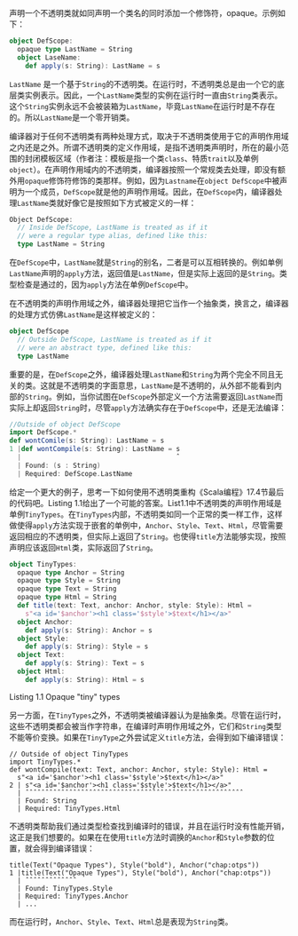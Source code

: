 声明一个不透明类就如同声明一个类名的同时添加一个修饰符，opaque。示例如下：

```scala
object DefScope:
  opaque type LastName = String
  object LaseName:
    def apply(s: String): LastName = s
```

`LastName` 是一个基于`String`的不透明类。在运行时，不透明类总是由一个它的底层类实例表示。因此，一个`LastName`类型的实例在运行时一直由`String`类表示。这个`String`实例永远不会被装箱为`LastName`，毕竟`LastName`在运行时是不存在的。所以`LastName`是一个零开销类。

编译器对于任何不透明类有两种处理方式，取决于不透明类使用于它的声明作用域之内还是之外。所谓不透明类的定义作用域，是指不透明类声明时，所在的最小范围的封闭模板区域（作者注：模板是指一个类`class`、特质`trait`以及单例`object`）。在声明作用域内的不透明类，编译器按照一个常规类去处理，即没有额外用`opaque`修饰符修饰的类那样。例如，因为`Lastname`在`object DefScope`中被声明为一个成员，`DefScope`就是他的声明作用域。因此，在`DefScope`内，编译器处理`LastName`类就好像它是按照如下方式被定义的一样：

```scala
Object DefScope:
  // Inside DefScope, LastName is treated as if it
  // were a regular type alias, defined like this:
  type LastName = String
```

在`DefScope`中，`LastName`就是`String`的别名，二者是可以互相转换的。例如单例`LastName`声明的`apply`方法，返回值是`LastName`，但是实际上返回的是`String`。类型检查是通过的，因为`apply`方法在单例`DefScope`中。

在不透明类的声明作用域之外，编译器处理把它当作一个抽象类，换言之，编译器的处理方式仿佛`LastName`是这样被定义的：

```scala
object DefScope
  // Outside DefScope, LastName is treated as if it
  // were an abstract type, defined like this:
  type LastName
```

重要的是，在`DefScope`之外，编译器处理`LastName`和`String`为两个完全不同且无关的类。这就是不透明类的字面意思，`LastName`是不透明的，从外部不能看到内部的`String`。例如，当你试图在`DefScope`外部定义一个方法需要返回`LastName`而实际上却返回`String`时，尽管`apply`方法确实存在于`DefScope`中，还是无法编译：

```scala
//Outside of object DefScope
import DefScope.*
def wontComile(s: String): LastName = s
1 |def wontCompile(s: String): LastName = s
  |                                       ˆ
  | Found: (s : String)
  | Required: DefScope.LastName
```

给定一个更大的例子，思考一下如何使用不透明类重构《Scala编程》17.4节最后的代码吧。Listing 1.1给出了一个可能的答案。List1.1中不透明类的声明作用域是单例`TinyTypes`。在`TinyTypes`内部，不透明类如同一个正常的类一样工作，这样做使得`apply`方法实现于嵌套的单例中，`Anchor`、`Style`、`Text`、`Html`，尽管需要返回相应的不透明类，但实际上返回了`String`。也使得`title`方法能够实现，按照声明应该返回`Html`类，实际返回了`String`。

```scala
object TinyTypes:
  opaque type Anchor = String
  opaque type Style = String
  opaque type Text = String
  opaque type Html = String
  def title(text: Text, anchor: Anchor, style: Style): Html =
    s"<a id='$anchor'><h1 class='$style'>$text</h1></a>"
  object Anchor:
    def apply(s: String): Anchor = s
  object Style:
    def apply(s: String): Style = s
  object Text:
    def apply(s: String): Text = s
  object Html:
    def apply(s: String): Html = s
```

Listing 1.1 Opaque "tiny" types

另一方面，在`TinyTypes`之外，不透明类被编译器认为是抽象类。尽管在运行时，这些不透明类都会被当作字符串，在编译时声明作用域之外，它们和`String`类型不能等价变换。如果在`TinyType`之外尝试定义`title`方法，会得到如下编译错误：

```
// Outside of object TinyTypes
import TinyTypes.*
def wontCompile(text: Text, anchor: Anchor, style: Style): Html =
  s"<a id='$anchor'><h1 class='$style'>$text</h1></a>"
2 | s"<a id='$anchor'><h1 class='$style'>$text</h1></a>"
  | ˆˆˆˆˆˆˆˆˆˆˆˆˆˆˆˆˆˆˆˆˆˆˆˆˆˆˆˆˆˆˆˆˆˆˆˆˆˆˆˆˆˆˆˆˆˆˆˆˆˆˆˆˆˆˆ
  | Found: String
  | Required: TinyTypes.Html
```

不透明类帮助我们通过类型检查找到编译时的错误，并且在运行时没有性能开销，这正是我们想要的。如果在在使用`title`方法时调换的`Anchor`和`Style`参数的位置，就会得到编译错误：

```
title(Text("Opaque Types"), Style("bold"), Anchor("chap:otps"))
1 |title(Text("Opaque Types"), Style("bold"), Anchor("chap:otps"))
  | ˆˆˆˆˆˆˆˆˆˆˆˆˆ
  | Found: TinyTypes.Style
  | Required: TinyTypes.Anchor
  | ...
```

而在运行时，`Anchor`、`Style`、`Text`、`Html`总是表现为`String`类。
